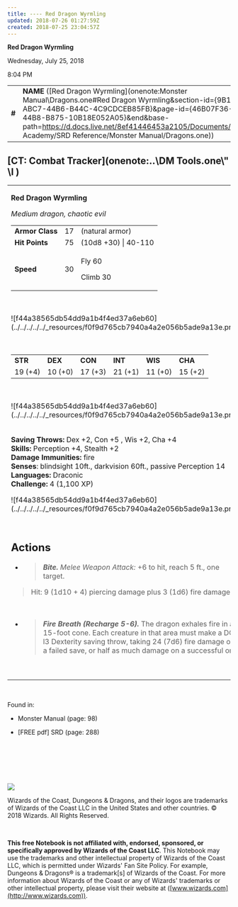 ```yaml
---
title: ---- Red Dragon Wyrmling
updated: 2018-07-26 01:27:59Z
created: 2018-07-25 23:04:57Z
---
```


**Red Dragon Wyrmling**

Wednesday, July 25, 2018

8:04 PM

|        |                                                                                                                                                                                                                                                                                                                        |        |        |        |     |       |         |
|--------|------------------------------------------------------------------------------------------------------------------------------------------------------------------------------------------------------------------------------------------------------------------------------------------------------------------------|--------|--------|--------|-----|-------|---------|
| **\#** | **NAME** ([Red Dragon Wyrmling](onenote:Monster Manual\\Dragons.one#Red Dragon Wyrmling&section-id={9B13BEB9-ABC7-44B6-B44C-4C9CDCEB85FB}&page-id={46B07F36-217F-44B8-B875-10B18E052A05}&end&base-path=https://d.docs.live.net/8ef41446453a2105/Documents/Adventure Academy/SRD Reference/Monster Manual/Dragons.one)) | **17** | **75** | **75** | \-  | Notes | 1100 XP |

## [CT: Combat Tracker](onenote:..\\DM Tools.one\\" \l )

<table><tbody><tr class="odd"><td><p><strong>Red Dragon Wyrmling</strong></p><p><em>Medium dragon, chaotic evil<br />
</em></p><table><tbody><tr class="odd"><td><strong>Armor Class</strong></td><td>17</td><td>(natural armor)</td></tr><tr class="even"><td><strong>Hit Points</strong></td><td>75</td><td>(10d8 +30) | 40-110</td></tr><tr class="odd"><td><strong>Speed</strong></td><td>30</td><td><p>Fly 60</p><p>Climb 30</p></td></tr></tbody></table><p> </p><p>![f44a38565db54dd9a1b4f4ed37a6eb60](../../../../../_resources/f0f9d765cb7940a4a2e056b5ade9a13e.png)</p><p> </p><table><tbody><tr class="odd"><td><strong>STR</strong></td><td><strong>DEX</strong></td><td><strong>CON</strong></td><td><strong>INT</strong></td><td><strong>WIS</strong></td><td><strong>CHA</strong></td></tr><tr class="even"><td>19 (+4)</td><td>10 (+0)</td><td>17 (+3)</td><td>21 (+1)</td><td>11 (+0)</td><td>15 (+2)</td></tr></tbody></table><p> </p><p>![f44a38565db54dd9a1b4f4ed37a6eb60](../../../../../_resources/f0f9d765cb7940a4a2e056b5ade9a13e.png)</p><p><strong><br />
Saving Throws:</strong> Dex +2, Con +5 , Wis +2, Cha +4<br />
<strong>Skills:</strong> Perception +4, Stealth +2<br />
<strong>Damage Immunities:</strong> fire<br />
<strong>Senses</strong>: blindsight 10ft., darkvision 60ft., passive Perception 14<br />
<strong>Languages:</strong> Draconic<br />
<strong>Challenge:</strong> 4 (1,100 XP)</p><p>![f44a38565db54dd9a1b4f4ed37a6eb60](../../../../../_resources/f0f9d765cb7940a4a2e056b5ade9a13e.png)</p><h2 id="actions"><strong><br />
Actions</strong></h2><ul><li><blockquote><p><em><strong>Bite.</strong> Melee Weapon Attack:</em> +6 to hit, reach 5 ft., one target.</p></blockquote></li></ul><blockquote><p>Hit: 9 (1d10 + 4) piercing damage plus 3 (1d6) fire damage.</p></blockquote><p> </p><ul><li><blockquote><p><em><strong>Fire Breath (Recharge 5-6).</strong></em> The dragon exhales fire in a 15-foot cone. Each creature in that area must make a DC l3 Dexterity saving throw, taking 24 (7d6) fire damage on a failed save, or half as much damage on a successful one.</p></blockquote></li></ul><p> </p></td></tr></tbody></table>

 

Found in:

-   Monster Manual (page: 98)

-   \[FREE pdf\] SRD (page: 288)

 

 

 

![](tmp\media\image2.png)

Wizards of the Coast, Dungeons & Dragons, and their logos are trademarks of Wizards of the Coast LLC in the United States and other countries. © 2018 Wizards. All Rights Reserved.

 

**This free Notebook is not affiliated with, endorsed, sponsored, or specifically approved by Wizards of the Coast LLC**. This Notebook may use the trademarks and other intellectual property of Wizards of the Coast LLC, which is permitted under Wizards' Fan Site Policy. For example, Dungeons & Dragons® is a trademark\[s\] of Wizards of the Coast. For more information about Wizards of the Coast or any of Wizards' trademarks or other intellectual property, please visit their website at ([www.wizards.com](http://www.wizards.com)).
